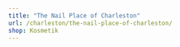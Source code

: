 ```yaml
---
title: "The Nail Place of Charleston"
url: /charleston/the-nail-place-of-charleston/
shop: Kosmetik
---
```

